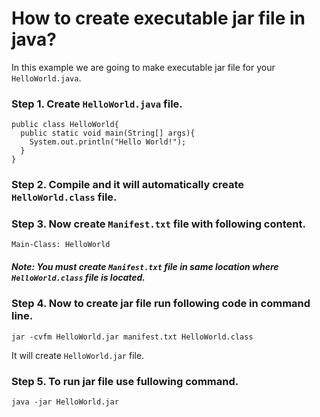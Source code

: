 # How to create executable jar file in java?
In this example we are going to make executable jar file for your `HelloWorld.java`.
### Step 1. Create `HelloWorld.java` file.

```
public class HelloWorld{
  public static void main(String[] args){
    System.out.println("Hello World!");
  }
}
```
### Step 2. Compile and it will automatically create `HelloWorld.class` file.
### Step 3. Now create `Manifest.txt` file with following content. 
```
Main-Class: HelloWorld
```
##### Note: You must create `Manifest.txt` file in same location where `HelloWorld.class` file is located.

### Step 4. Now to create jar file run following code in command line.
```
jar -cvfm HelloWorld.jar manifest.txt HelloWorld.class
```
It will create `HelloWorld.jar` file.
### Step 5. To run jar file use fullowing command.
```
java -jar HelloWorld.jar
```
